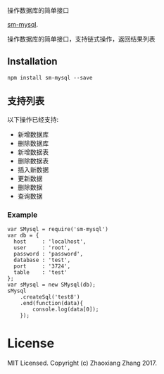 操作数据库的简单接口

[sm-mysql](https://github.com/findvv/sm-mysql).

操作数据库的简单接口，支持链式操作，返回结果列表

## Installation

```
npm install sm-mysql --save
```

## 支持列表

以下操作已经支持:

* 新增数据库
* 删除数据库
* 新增数据表
* 删除数据表
* 插入新数据
* 更新数据
* 删除数据
* 查询数据

### Example

```
var SMysql = require('sm-mysql')
var db = {  
  host     : 'localhost',  
  user     : 'root',  
  password : 'password',  
  database : 'test',
  port     : '3724',
  table    : 'test'
};
var sMysql = new SMysql(db);
sMysql
    .createSql('test8')
    .end(function(data){
        console.log(data[0]);
    });

```
# License

MIT Licensed. Copyright (c) Zhaoxiang Zhang 2017.
